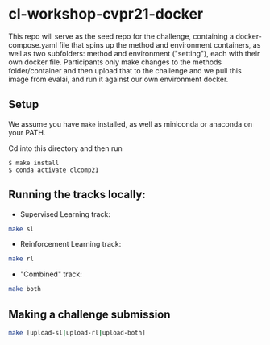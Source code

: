 # cl-workshop-cvpr21-docker

This repo will serve as the seed repo for the challenge, containing a docker-compose.yaml file that spins up the method and environment containers, as well as two subfolders: method and environment ("setting"), each with their own docker file. Participants only make changes to the methods folder/container and then upload that to the challenge and we pull this image from evalai, and run it against our own environment docker.

## Setup

We assume you have `make` installed, as well as miniconda or anaconda on your PATH.

Cd into this directory and then run

```console
$ make install
$ conda activate clcomp21
```

## Running the tracks locally:

- Supervised Learning track:

```bash
make sl
```

- Reinforcement Learning track:

```bash
make rl
```

- "Combined" track:

```bash
make both
```


## Making a challenge submission

```bash
make [upload-sl|upload-rl|upload-both]
```